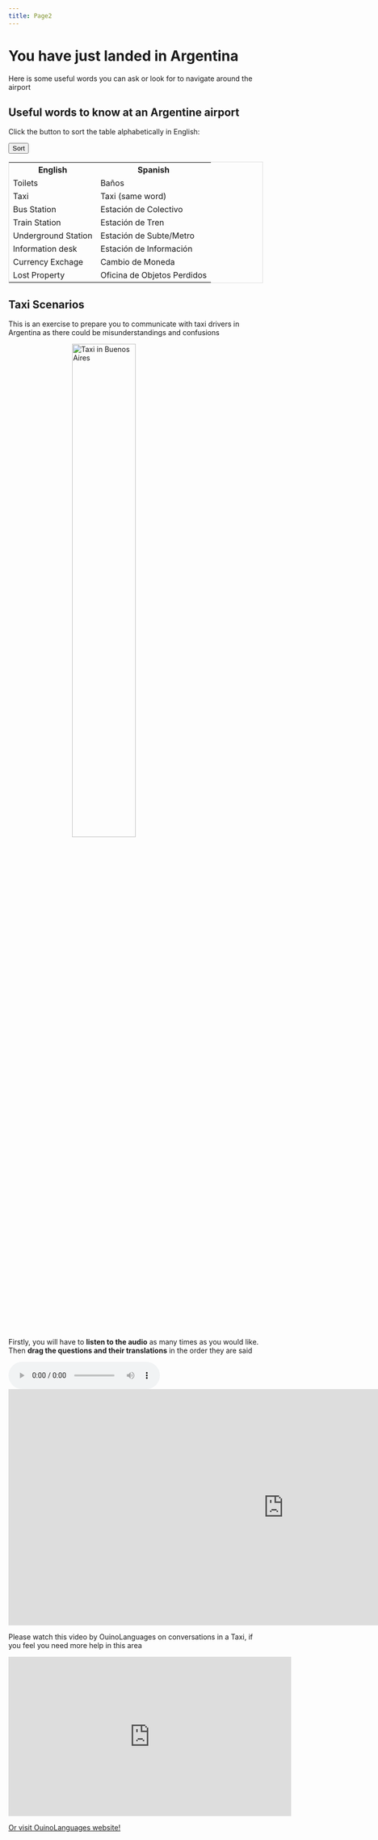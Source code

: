 ```yaml
---
title: Page2
---  
```

<h1>You have just landed in Argentina</h1>

  <p>Here is some useful words you can ask or look for to navigate around the airport</p>
  
  <title>Sort a HTML Table Alphabetically</title>
<style>
table {
  border-spacing: 0;
  width: 100%;
  border: 1px solid #ddd;
}

th, td {
  text-align: left;
  padding: 16px;
}

tr:nth-child(even) {
  background-color: #f2f2f2
}
</style>

<h2>Useful words to know at an Argentine airport</h2>
<p>Click the button to sort the table alphabetically in English:</p>
<p><button onclick="sortTable()">Sort</button></p>

<table id="myTable">
  <tr>
    <th>English</th>
    <th>Spanish</th>
  </tr>
  <tr>
    <td>Toilets</td>
    <td>Baños</td>
  </tr>
  <tr>
    <td>Taxi</td>
    <td>Taxi (same word)</td>
  </tr>
  <tr>
    <td>Bus Station</td>
    <td>Estación de Colectivo</td>
  </tr>
  <tr>
    <td>Train Station</td>
    <td>Estación de Tren</td>
  </tr>
  <tr>
    <td>Underground Station</td>
    <td>Estación de Subte/Metro</td>
  </tr>
  <tr>
    <td>Information desk</td>
    <td>Estación de Información</td>
  </tr>
  <tr>
    <td>Currency Exchage</td>
    <td>Cambio de Moneda</td>
  </tr>
  <tr>
    <td>Lost Property</td>
    <td>Oficina de Objetos Perdidos</td>
  </tr>
</table>

<script>
function sortTable() {
  var table, rows, switching, i, x, y, shouldSwitch;
  table = document.getElementById("myTable");
  switching = true;
  /*Make a loop that will continue until
  no switching has been done:*/
  while (switching) {
    //start by saying: no switching is done:
    switching = false;
    rows = table.rows;
    /*Loop through all table rows (except the
    first, which contains table headers):*/
    for (i = 1; i < (rows.length - 1); i++) {
      //start by saying there should be no switching:
      shouldSwitch = false;
      /*Get the two elements you want to compare,
      one from current row and one from the next:*/
      x = rows[i].getElementsByTagName("TD")[0];
      y = rows[i + 1].getElementsByTagName("TD")[0];
      //check if the two rows should switch place:
      if (x.innerHTML.toLowerCase() > y.innerHTML.toLowerCase()) {
        //if so, mark as a switch and break the loop:
        shouldSwitch = true;
        break;
      }
    }
    if (shouldSwitch) {
      /*If a switch has been marked, make the switch
      and mark that a switch has been done:*/
      rows[i].parentNode.insertBefore(rows[i + 1], rows[i]);
      switching = true;
    }
  }
}
</script>
  
  <meta name="viewport" content="width=device-width, initial-scale=1">
<style>
img {
  display: block;
  margin-left: auto;
  margin-right: auto;
}
</style>

  
  
  
<h2>Taxi Scenarios</h2>

<p>This is an exercise to prepare you to communicate with taxi drivers in Argentina as there could be misunderstandings and confusions</p>

<img src="https://upload.wikimedia.org/wikipedia/commons/thumb/e/e0/Taxi_in_Buenos_Aires.jpg/512px-Taxi_in_Buenos_Aires.jpg" alt="Taxi in Buenos Aires" style="width:50%;">


<p>Firstly, you will have to <strong>listen to the audio</strong> as many times as you would like. Then <strong>drag the questions and their translations</strong> in the order they are said</p>
  
 
<audio controls>
  <source src="https://jakeayc.github.io/SML5202-2021-Final/audio/Taxi.mp3" type="audio/mpeg">
</audio>

<iframe src="https://h5p.org/h5p/embed/1240602" width="1090" height="467" frameborder="0" allowfullscreen="allowfullscreen" allow="geolocation *; microphone *; camera *; midi *; encrypted-media *" title="Taxi scenario"></iframe><script src="https://h5p.org/sites/all/modules/h5p/library/js/h5p-resizer.js" charset="UTF-8"></script>

<p>Please watch this video by OuinoLanguages on conversations in a Taxi, if you feel you need more help in this area</p> 
  <iframe width="560" height="315" src="https://www.youtube.com/embed/pDEHxG4tKvo" title="YouTube video player" frameborder="0" allow="accelerometer; autoplay; clipboard-write; encrypted-media; gyroscope; picture-in-picture" allowfullscreen></iframe>
 
  <p><a href="https://www.ouinolanguages.com/spanish/">Or visit OuinoLanguages website!</a></p>


  
